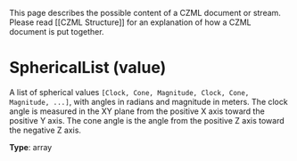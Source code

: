 This page describes the possible content of a CZML document or stream. Please read [[CZML Structure]] for an explanation of how a CZML document is put together.

# SphericalList (value)

A list of spherical values `[Clock, Cone, Magnitude, Clock, Cone, Magnitude, ...]`, with angles in radians and magnitude in meters. The clock angle is measured in the XY plane from the positive X axis toward the positive Y axis. The cone angle is the angle from the positive Z axis toward the negative Z axis.

**Type**: array

